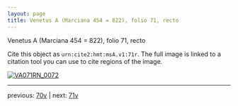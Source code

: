 ```yaml
---
layout: page
title: Venetus A (Marciana 454 = 822), folio 71, recto
---
```


Venetus A (Marciana 454 = 822), folio 71, recto

Cite this object as `urn:cite2:hmt:msA.v1:71r`.  The full image is linked to a citation tool you can use to cite regions of the image.

[![VA071RN_0072](http://www.homermultitext.org/iipsrv?IIIF=/project/homer/pyramidal/deepzoom/hmt/vaimg/2017a/VA071RN_0072.tif/full/800,/0/default.jpg)](http://www.homermultitext.org/ict2/?urn=urn:cite2:hmt:vaimg.2017a:VA071RN_0072) 

---

previous:  [70v](../70v/) | next: [71v](../71v/)